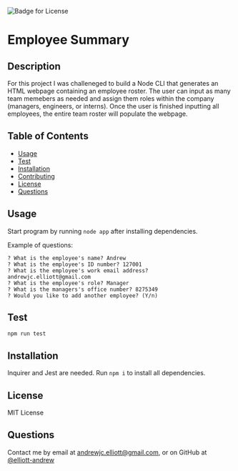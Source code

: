 
  
  ![Badge for License](https://img.shields.io/badge/License-MIT%20License-green)

  # Employee Summary
  ## Description
  For this project I was challeneged to build a Node CLI that generates an HTML webpage containing an employee roster. The user can input as many team memebers as needed and assign them roles within the company (managers, engineers, or interns). Once the user is finished inputting all employees, the entire team roster will populate the webpage.

  ## Table of Contents
  - [Usage](#Usage)
  - [Test](#Test)
  - [Installation](#Installation)
  - [Contributing](#Contributing)
  - [License](#License)
  - [Questions](#Questions)

  ## Usage
  Start program by running ```node app``` after installing dependencies.

  Example of questions:
  ```
  ? What is the employee's name? Andrew
  ? What is the employee's ID number? 127001
  ? What is the employee's work email address? andrewjc.elliott@gmail.com
  ? What is the employee's role? Manager
  ? What is the managers's office number? 8275349
  ? Would you like to add another employee? (Y/n)
  ``` 

  ## Test
  ```npm run test```

  ## Installation
  Inquirer and Jest are needed. Run ```npm i``` to install all dependencies.  

  ## License
  MIT License

  ## Questions
  Contact me by email at andrewjc.elliott@gmail.com, or on GitHub at [@elliott-andrew](https://www.github.com/elliott-andrew)